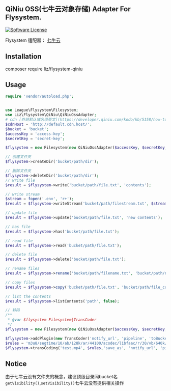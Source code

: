 ## QiNiu OSS(七牛云对象存储) Adapter For Flysystem.
[![Software License](https://img.shields.io/badge/license-MIT-brightgreen.svg?style=flat-square)](LICENSE)

Flysystem 适配器： [七牛云](https://www.qiniu.com/)

## Installation
composer require liz/flysystem-qiniu

## Usage
```php
require 'vendor/autoload.php';


use League\Flysystem\Filesystem;
use Liz\Flysystem\QiNiu\QiNiuOssAdapter;
# cdn [外链默认域名须英文](https://developer.qiniu.com/kodo/kb/5158/how-to-transition-from-test-domain-name-to-a-custom-domain-name)
$cdnHost = 'http://default.cdn.host/';
$bucket = 'bucket'; 
$accessKey = 'access-key';
$secretKey = 'secret-key';

$flysystem = new Filesystem(new QiNiuOssAdapter($accessKey, $secretKey, $bucket, $cdnHost));

// 创建文件夹
$flysystem->createDir('bucket/path/dir');

// 删除文件夹
$flysystem->deleteDir('bucket/path/dir');
// write file
$result = $flysystem->write('bucket/path/file.txt', 'contents');

// write stream
$stream = fopen('.env', 'r+');
$result = $flysystem->writeStream('bucket/path/filestream.txt', $stream);

// update file
$result = $flysystem->update('bucket/path/file.txt', 'new contents');

// has file
$result = $flysystem->has('bucket/path/file.txt');

// read file
$result = $flysystem->read('bucket/path/file.txt');

// delete file
$result = $flysystem->delete('bucket/path/file.txt');

// rename files
$result = $flysystem->rename('bucket/path/filename.txt', 'bucket/path/newname.txt');

// copy files
$result = $flysystem->copy('bucket/path/file.txt', 'bucket/path/file_copy.txt');

// list the contents
$result = $flysystem->listContents('path', false);

// 转码
/**
 * @var $flysystem Filesystem|TransCoder
 */
$flysystem = new Filesystem(new QiNiuOssAdapter($accessKey, $secretKey, $bucket, $cdnHost));

$flysystem->addPlugin(new TransCoder('notify_url', 'pipeline', 'toBucket', 'wmImage')); //设置转码默认选项
$rules = 'm3u8/segtime/10/ab/128k/ar/44100/acodec/libfaac/r/30/vb/640k/vcodec/libx264/stripmeta/0/noDomain/1';
$flysystem->transCoding('test.mp4', $rules,'save_as', 'notify_url', 'pipeline', 'toBucket');
```

## Notice
由于七牛云没有文件夹的概念，建议顶级目录同bucket名
`getVisibility()`,`setVisibility()`七牛云没有提供相关操作
